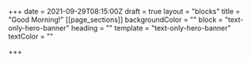 +++
date = 2021-09-29T08:15:00Z
draft = true
layout = "blocks"
title = "Good Morning!"
[[page_sections]]
backgroundColor = ""
block = "text-only-hero-banner"
heading = ""
template = "text-only-hero-banner"
textColor = ""

+++
